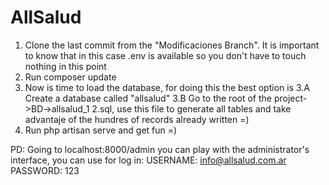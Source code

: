# AllSalud

1. Clone the last commit from the "Modificaciones Branch". It is important to know that in this case .env is available so you don't have to touch nothing in this point
2. Run composer update
3. Now is time to load the database, for doing this the best option is
  3.A Create a database called "allsalud"
  3.B Go to the root of the project->BD->allsalud_1 2.sql, use this file to generate all tables and take advantaje of the hundres of records already written =)
4. Run php artisan serve and get fun =)

PD: Going to localhost:8000/admin you can play with the administrator's interface, you can use for log in:
    USERNAME: info@allsalud.com.ar
    PASSWORD: 123
